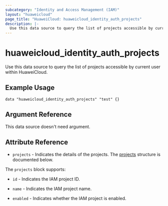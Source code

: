 ```yaml
---
subcategory: "Identity and Access Management (IAM)"
layout: "huaweicloud"
page_title: "HuaweiCloud: huaweicloud_identity_auth_projects"
description: |-
  Use this data source to query the list of projects accessible by current user within HuaweiCloud.
---
```


# huaweicloud_identity_auth_projects

Use this data source to query the list of projects accessible by current user within HuaweiCloud.

## Example Usage

```hcl
data "huaweicloud_identity_auth_projects" "test" {}
```

## Argument Reference

This data source doesn't need argument.

## Attribute Reference

* `projects` - Indicates the details of the projects.
  The [projects](#IdentityAuthProjects_Projects) structure is documented below.

<a name="IdentityAuthProjects_Projects"></a>
The `projects` block supports:

* `id` - Indicates the IAM project ID.

* `name` - Indicates the IAM project name.

* `enabled` - Indicates whether the IAM project is enabled.
